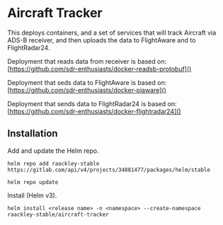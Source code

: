 # Aircraft Tracker

This deploys containers, and a set of services that will track Aircraft via ADS-B receiver, and then uploads the data to FlightAware and to FlightRadar24.

Deployment that reads data from receiver is based on: [https://github.com/sdr-enthusiasts/docker-readsb-protobuf]()

Deployment that seds data to FlightAware is based on: [https://github.com/sdr-enthusiasts/docker-piaware]()

Deployment that sends data to FlightRadar24 is based on: [https://github.com/sdr-enthusiasts/docker-flightradar24]()

## Installation

Add and update the Helm repo.

```
helm repo add raackley-stable https://gitlab.com/api/v4/projects/34881477/packages/helm/stable
```

```
helm repo update
```

Install (Helm v3).

```
helm install <release name> -n <namespace> --create-namespace raackley-stable/aircraft-tracker
```